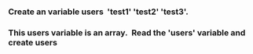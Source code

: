 ### Create an variable users  'test1' 'test2' 'test3'.
### This users variable is an array.  Read the 'users' variable and create users
